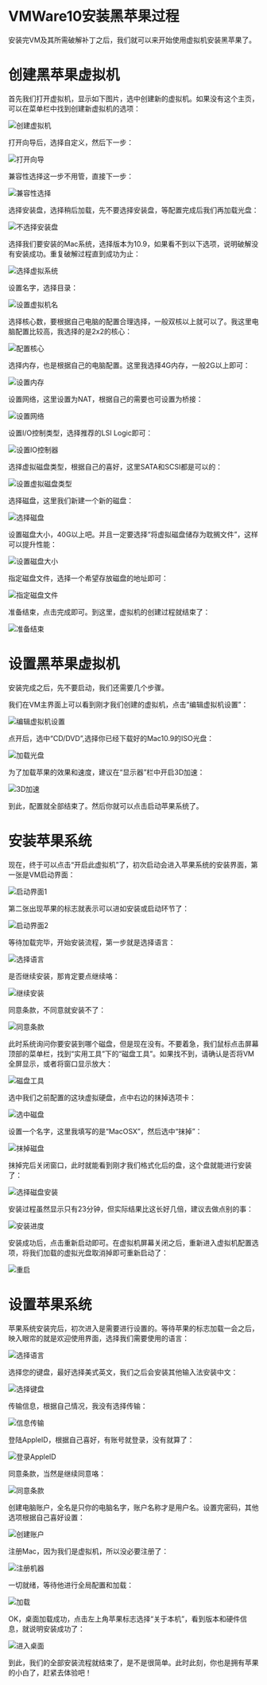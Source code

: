 VMWare10安装黑苹果过程
=====================

安装完VM及其所需破解补丁之后，我们就可以来开始使用虚拟机安装黑苹果了。

# 创建黑苹果虚拟机

首先我们打开虚拟机，显示如下图片，选中创建新的虚拟机。如果没有这个主页，可以在菜单栏中找到创建新虚拟机的选项：

![创建虚拟机](../img/2/001.png)

打开向导后，选择自定义，然后下一步：

![打开向导](../img/2/002.png)

兼容性选择这一步不用管，直接下一步：

![兼容性选择](../img/2/003.png)

选择安装盘，选择稍后加载，先不要选择安装盘，等配置完成后我们再加载光盘：

![不选择安装盘](../img/2/004.png)

选择我们要安装的Mac系统，选择版本为10.9，如果看不到以下选项，说明破解没有安装成功。重复破解过程直到成功为止：

![选择虚拟系统](../img/2/005.png)

设置名字，选择目录：

![设置虚拟机名](../img/2/006.png)

选择核心数，要根据自己电脑的配置合理选择，一般双核以上就可以了。我这里电脑配置比较高，我选择的是2x2的核心：

![配置核心](../img/2/007.png)

选择内存，也是根据自己的电脑配置。这里我选择4G内存，一般2G以上即可：

![设置内存](../img/2/008.png)

设置网络，这里设置为NAT，根据自己的需要也可设置为桥接：

![设置网络](../img/2/009.png)

设置I/O控制类型，选择推荐的LSI Logic即可：

![设置IO控制器](../img/2/010.png)

选择虚拟磁盘类型，根据自己的喜好，这里SATA和SCSI都是可以的：

![设置虚拟磁盘类型](../img/2/011.png)

选择磁盘，这里我们新建一个新的磁盘：

![选择磁盘](../img/2/012.png)

设置磁盘大小，40G以上吧。并且一定要选择“将虚拟磁盘储存为耽搁文件”，这样可以提升性能：

![设置磁盘大小](../img/2/013.png)

指定磁盘文件，选择一个希望存放磁盘的地址即可：

![指定磁盘文件](../img/2/014.png)

准备结束，点击完成即可。到这里，虚拟机的创建过程就结束了：

![准备结束](../img/2/015.png)

# 设置黑苹果虚拟机

安装完成之后，先不要启动，我们还需要几个步骤。

我们在VM主界面上可以看到刚才我们创建的虚拟机，点击“编辑虚拟机设置”：

![编辑虚拟机设置](../img/2/016.png)

点开后，选中“CD/DVD”,选择你已经下载好的Mac10.9的ISO光盘：

![加载光盘](../img/2/017.png)

为了加载苹果的效果和速度，建议在“显示器”栏中开启3D加速：

![3D加速](../img/2/018.png)

到此，配置就全部结束了。然后你就可以点击启动苹果系统了。

# 安装苹果系统

现在，终于可以点击“开启此虚拟机”了，初次启动会进入苹果系统的安装界面，第一张是VM启动界面：

![启动界面1](../img/2/019.png)

第二张出现苹果的标志就表示可以进如安装或启动环节了：

![启动界面2](../img/2/020.png)

等待加载完毕，开始安装流程，第一步就是选择语言：

![选择语言](../img/2/021.png)

是否继续安装，那肯定要点继续咯：

![继续安装](../img/2/022.png)

同意条款，不同意就安装不了：

![同意条款](../img/2/023.png)

此时系统询问你要安装到哪个磁盘，但是现在没有。不要着急，我们鼠标点击屏幕顶部的菜单栏，找到“实用工具”下的“磁盘工具”。如果找不到，请确认是否将VM全屏显示，或者将窗口显示放大：

![磁盘工具](../img/2/024.png)

选中我们之前配置的这块虚拟硬盘，点中右边的抹掉选项卡：

![选中磁盘](../img/2/025.png)

设置一个名字，这里我填写的是“MacOSX”，然后选中“抹掉”：

![抹掉磁盘](../img/2/026.png)

抹掉完后关闭窗口，此时就能看到刚才我们格式化后的盘，这个盘就能进行安装了：

![选择磁盘安装](../img/2/027.png)

安装过程虽然显示只有23分钟，但实际结果比这长好几倍，建议去做点别的事：

![安装进度](../img/2/028.png)

安装成功后，点击重新启动即可。在虚拟机屏幕关闭之后，重新进入虚拟机配置选项，将我们加载的虚拟光盘取消掉即可重新启动了：

![重启](../img/2/029.png)

# 设置苹果系统

苹果系统安装完后，初次进入是需要进行设置的。等待苹果的标志加载一会之后，映入眼帘的就是欢迎使用界面，选择我们需要使用的语言：

![选择语言](../img/2/030.png)

选择您的键盘，最好选择美式英文，我们之后会安装其他输入法安装中文：

![选择键盘](../img/2/031.png)

传输信息，根据自己情况，我没有选择传输：

![信息传输](../img/2/032.png)

登陆AppleID，根据自己喜好，有账号就登录，没有就算了：

![登录AppleID](../img/2/033.png)

同意条款，当然是继续同意咯：

![同意条款](../img/2/034.png)

创建电脑账户，全名是只你的电脑名字，账户名称才是用户名。设置完密码，其他选项根据自己喜好设置：

![创建账户](../img/2/035.png)

注册Mac，因为我们是虚拟机，所以没必要注册了：

![注册机器](../img/2/036.png)

一切就绪，等待他进行全局配置和加载：

![加载](../img/2/037.png)

OK，桌面加载成功，点击左上角苹果标志选择“关于本机”，看到版本和硬件信息，就说明安装成功了：

![进入桌面](../img/2/038.png)

到此，我们的全部安装流程就结束了，是不是很简单。此时此刻，你也是拥有苹果的小白了，赶紧去体验吧！

